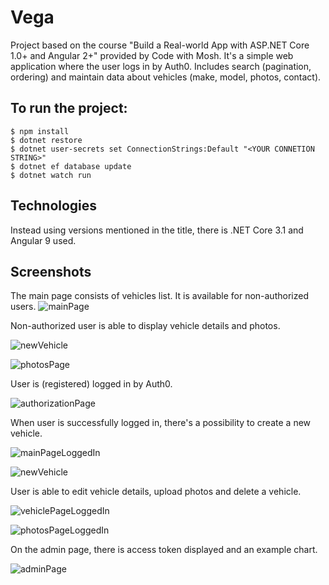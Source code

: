 # Vega
Project based on the course "Build a Real-world App with ASP.NET Core 1.0+ and Angular 2+" provided by Code with Mosh. It's a simple web application where the user logs in by Auth0. Includes search (pagination, ordering) and maintain data about vehicles (make, model, photos, contact).

## To run the project:
```
$ npm install
$ dotnet restore
$ dotnet user-secrets set ConnectionStrings:Default "<YOUR CONNETION STRING>"
$ dotnet ef database update
$ dotnet watch run
```
## Technologies

Instead using versions mentioned in the title, there is .NET Core 3.1 and Angular 9 used.

## Screenshots

The main page consists of vehicles list. It is available for non-authorized users.
![mainPage](https://user-images.githubusercontent.com/55839520/116467353-de56d180-a86f-11eb-93c1-7e6d7943bca4.png)

Non-authorized user is able to display vehicle details and photos.

![newVehicle](https://user-images.githubusercontent.com/55839520/116467584-22e26d00-a870-11eb-9d5b-a3d23a1f1ba9.png)

![photosPage](https://user-images.githubusercontent.com/55839520/116467694-41e0ff00-a870-11eb-8e9d-17184abdaea7.png)

User is (registered) logged in by Auth0.

![authorizationPage](https://user-images.githubusercontent.com/55839520/116467810-650bae80-a870-11eb-8c87-a3321945b36e.png)

When user is successfully logged in, there's a possibility to create a new vehicle.

![mainPageLoggedIn](https://user-images.githubusercontent.com/55839520/116467727-4c02fd80-a870-11eb-89de-2c37a07cb116.png)

![newVehicle](https://user-images.githubusercontent.com/55839520/116467987-9dab8800-a870-11eb-9591-90652abb4ee9.png)

User is able to edit vehicle details, upload photos and delete a vehicle.

![vehiclePageLoggedIn](https://user-images.githubusercontent.com/55839520/116468042-ae5bfe00-a870-11eb-9f70-ffa07ef0c33e.png)

![photosPageLoggedIn](https://user-images.githubusercontent.com/55839520/116468075-b74ccf80-a870-11eb-9937-167907b3965a.png)

On the admin page, there is access token displayed and an example chart.

![adminPage](https://user-images.githubusercontent.com/55839520/116468346-072b9680-a871-11eb-8a6e-945f046ad557.png)
